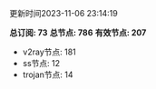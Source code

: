 更新时间2023-11-06 23:14:19

**总订阅: 73**
**总节点: 786**
**有效节点: 207**
- v2ray节点: 181
- ss节点: 12
- trojan节点: 14
